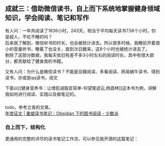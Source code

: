 ## 成就三：借助微信读书，自上而下系统地掌握健身领域知识，学会阅读、笔记和写作

有人问：一年共阅读了1836小时，243天，相当于平均每天读书7.56个小时，你是超人，不吃不睡的吗？  
后来我了解到，微信听书的时长，也会被统计进去。所以很多时候，我睡前开着很小的音量听书，睡着了也没关，直到次日醒来，这8个小时也被统计进去了。  
剔除了这部分数据，我每天依旧有差不多3小时左右的阅读时长，其中有很大部分，都贡献给了健身类的书籍。

又有人问：为什么是微信读书？不能是豆瓣阅读、多看阅读、网易蜗牛读书、得到读书，亦或是qq读书，阅文

下面以[[健身营养书：让增肌减脂变简单-仰望尾迹云,杨昌林]]这本书为例，讲解我如何进行阅读、实践以及做笔记的。

###


todo，参考立青的文章。  
[年度征文 | 重塑读书笔记：Obsidian 下的图书阅读 - 少数派](https://sspai.com/post/71405)

### 自上而下，结构化


更通用的完整的详尽的读书笔记工作流，可以参见我开源的这篇笔记：